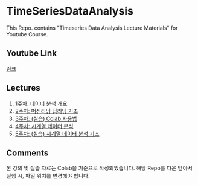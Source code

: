 # TimeSeriesDataAnalysis
This Repo. contains "Timeseries Data Analysis Lecture Materials" for Youtube Course.

## Youtube Link
[링크](www.youtube.com)

## Lectures
1. [1주차: 데이터 분석 개요](.)
2. [2주차: 머신러닝 딥러닝 기초](.)
3. [3주차: (실습) Colab 사용법](.)
4. [4주차: 시계열 데이터 분석](.)
5. [5주차: (실습) 시계열 데이터 분석 기초](.)

## Comments
본 강의 및 실습 자료는 Colab을 기준으로 작성되었습니다. 해당 Repo를 다운 받아서 실행 시, 파일 위치를 변경해야 합니다.

